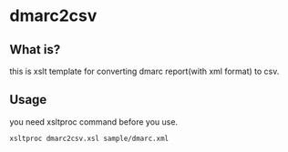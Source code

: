 # dmarc2csv
## What is?
this is xslt template for converting dmarc report(with xml format) to csv.  

## Usage
you need xsltproc command before you use.

```sh
xsltproc dmarc2csv.xsl sample/dmarc.xml
```
